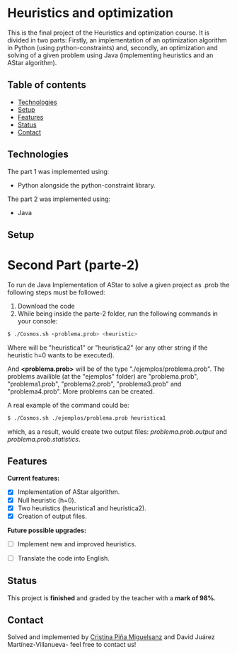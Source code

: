 # Heuristics and optimization

This is the final project of the Heuristics and optimization course. It is divided in two parts: Firstly, an implementation of an optimization algorithm in Python (using python-constraints) and, secondly, an optimization and solving of a given problem using Java (implementing heuristics and an AStar algorithm). 

## Table of contents
* [Technologies](#technologies) 
* [Setup](#setup)
* [Features](#features)
* [Status](#status)
* [Contact](#contact)

	
## Technologies

The part 1 was implemented using:
- Python alongside the python-constraint library.

The part 2 was implemented using:
- Java
	
## Setup

# Second Part (parte-2)
To run de Java Implementation of AStar to solve a given project as .prob the following steps must be followed:

1. Download the code
2. While being inside the parte-2 folder, run the following commands in your console:

```sh
$ ./Cosmos.sh <problema.prob> <heuristic>
```

Where **<heuristic>** will be "heuristica1" or "heuristica2" (or any other string if the heuristic h=0 wants to be executed).

And **<problema.prob>** will be of the type "./ejemplos/problema.prob". The problems availible (at the "ejemplos" folder) are "problema.prob", "problema1.prob", "problema2.prob", "problema3.prob" and "problema4.prob". More problems can be created.

A real example of the command could be:

```sh
$ ./Cosmos.sh ./ejemplos/problema.prob heuristica1
```
which, as a result, would create two output files: *problema.prob.output* and *problema.prob.statistics*.




## Features

**Current features:**

*  [x] Implementation of AStar algorithm.
*  [x] Null heuristic (h=0).
*  [x] Two heuristics (heuristica1 and heuristica2).
*  [x] Creation of output files.

**Future possible upgrades:**

*  [ ] Implement new and improved heuristics. 
*  [ ] Translate the code into English.


## Status
This project is **finished** and graded by the teacher with a **mark of 98%**.

## Contact
Solved and implemented by [Cristina Piña Miguelsanz](https://www.linkedin.com/in/cristina-pina/) and David Juárez Martínez-Villanueva- feel free to contact us!





